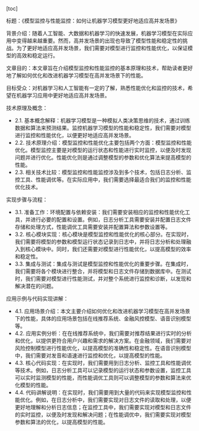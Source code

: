 
[toc]                    
                
                
标题：《模型监控与性能监控：如何让机器学习模型更好地适应高并发场景》

背景介绍：随着人工智能、大数据和机器学习的快速发展，机器学习模型在实际应用中变得越来越重要。然而，高并发场景的出现也导致了模型性能和稳定性的挑战。为了更好地适应高并发场景，我们需要对模型进行监控和性能优化，以保证模型的高效和稳定运行。

文章目的：本文章旨在介绍模型监控和性能监控的基本原理和技术，帮助读者更好地了解如何优化和改进机器学习模型在高并发场景下的性能。

目标受众：对机器学习和人工智能有一定的了解，熟悉性能优化和监控的技术，希望在机器学习应用中更好地适应高并发场景。

技术原理及概念：

- 2.1. 基本概念解释：机器学习模型是一种模拟人类决策思维的技术，通过训练数据和算法来预测结果。监控机器学习模型的性能和稳定性，我们需要对模型进行监控和性能优化，以便更好地适应高并发场景。
- 2.2. 技术原理介绍：模型监控和性能优化主要包括两个方面：模型监控和性能优化。模型监控主要是对模型的运行状态和性能进行实时监控，以便及时发现问题并进行优化。性能优化则是通过调整模型的参数和优化算法来提高模型的性能。
- 2.3. 相关技术比较：模型监控和性能监控涉及到多个技术，包括日志分析、监控工具、性能调优等。在实际应用中，我们需要选择最适合我们的监控和性能优化技术。

实现步骤与流程：

- 3.1. 准备工作：环境配置与依赖安装：我们需要安装相应的监控和性能优化工具，并进行必要的配置和设置。例如，日志分析工具需要安装并配置日志文件存储和处理方式，性能调优工具需要安装并配置算法和参数设置等。
- 3.2. 核心模块实现：核心模块是模型监控和性能优化的核心部分。在实现时，我们需要将模型的参数和模型运行状态记录到日志中，并将日志分析和处理融入到核心模块中。同时，我们还需要对模型进行性能优化，以提高模型的效率和稳定性。
- 3.3. 集成与测试：集成与测试是模型监控和性能优化的重要步骤。在集成时，我们需要将各个模块进行整合，并将模型和日志文件存储到数据库中。在测试时，我们需要对模型进行性能测试，并对整个系统进行监控和诊断，以发现和解决潜在的问题。

应用示例与代码实现讲解：

- 4.1. 应用场景介绍：本文主要介绍如何优化和改进机器学习模型在高并发场景下的性能，具体的应用场景包括在线推荐系统、金融风控模型、语音识别模型等。
- 4.2. 应用实例分析：在在线推荐系统中，我们需要对推荐结果进行实时的分析和优化，以提供更符合用户兴趣和需求的解决方案。在金融领域，我们需要对风险控制模型进行性能优化，以提高模型的准确性和稳定性。在语音识别模型中，我们需要对发音和语速进行监控和优化，以提高模型的性能。
- 4.3. 核心代码实现：在实现时，我们需要用到日志分析、监控工具和性能调优等技术。例如，日志分析工具可以记录模型的运行状态和参数设置，监控工具可以实时监测模型的性能，而性能调优工具则可以调整模型的参数和算法来优化模型的性能。
- 4.4. 代码讲解说明：在实现时，我们需要用到大量的代码来实现模型监控和性能优化。例如，在日志分析中，我们需要实现对日志文件的读取和处理，以便更好地理解和分析日志信息；在监控工具中，我们需要实现对模型和日志文件的实时监控，以便及时发现和解决问题；在性能调优中，我们需要实现对模型参数和算法的优化，以提高模型的性能。

